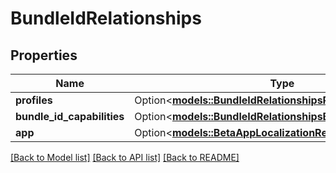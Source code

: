 # BundleIdRelationships

## Properties

Name | Type | Description | Notes
------------ | ------------- | ------------- | -------------
**profiles** | Option<[**models::BundleIdRelationshipsProfiles**](BundleId_relationships_profiles.md)> |  | [optional]
**bundle_id_capabilities** | Option<[**models::BundleIdRelationshipsBundleIdCapabilities**](BundleId_relationships_bundleIdCapabilities.md)> |  | [optional]
**app** | Option<[**models::BetaAppLocalizationRelationshipsApp**](BetaAppLocalization_relationships_app.md)> |  | [optional]

[[Back to Model list]](../README.md#documentation-for-models) [[Back to API list]](../README.md#documentation-for-api-endpoints) [[Back to README]](../README.md)


